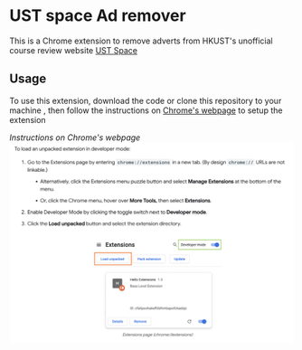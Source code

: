 # UST space Ad remover
This is a Chrome extension to remove adverts from HKUST's unofficial course review website [UST Space](https://ust.space)

## Usage
To use this extension, download the code or clone this repository to your machine , then follow the instructions on [Chrome's webpage](https://developer.chrome.com/docs/extensions/get-started/tutorial/hello-world#load-unpacked) to setup the extension

*Instructions on Chrome's webpage*
<img src="img/instructions.png"></img>